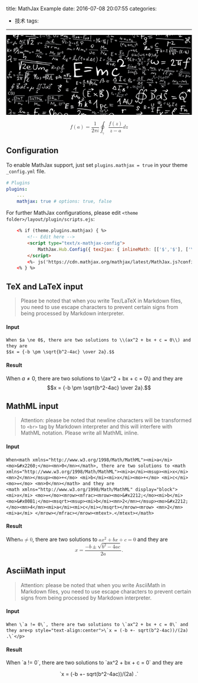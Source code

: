 title: MathJax Example
date: 2016-07-08 20:07:55
categories:
- 技术
tags:
---
![](gallery/math.jpg "")

<math xmlns="http://www.w3.org/1998/Math/MathML" display="block"><mrow><mi>f</mi><mrow><mo>(</mo><mi>a</mi><mo>)</mo></mrow></mrow><mo>=</mo><mrow><mfrac><mn>1</mn><mrow><mn>2</mn><mi>&#x3C0;</mi><mi>i</mi></mrow></mfrac><msub><mo>&#x222E;</mo><mrow><mi>&#x3B3;</mi></mrow></msub><mfrac><mrow><mi>f</mi><mo>(</mo><mi>z</mi><mo>)</mo></mrow><mrow><mi>z</mi><mo>&#x2212;</mo><mi>a</mi></mrow></mfrac><mi>d</mi><mi>z</mi></mrow></math>

## Configuration

To enable MathJax support, just set `plugins.mathjax = true` in your theme `_config.yml` file.

```yml
# Plugins
plugins:
    ...
    mathjax: true # options: true, false
```
<!-- more -->
For further MathJax configurations, please edit `<theme folder>/layout/plugin/scripts.ejs`:
```html
    <% if (theme.plugins.mathjax) { %>
        <!-- Edit here -->
        <script type="text/x-mathjax-config">
            MathJax.Hub.Config({ tex2jax: { inlineMath: [['$','$'], ['\\(','\\)']] } });
        </script>
        <%- js('https://cdn.mathjax.org/mathjax/latest/MathJax.js?config=TeX-MML-AM_CHTML') %>
    <% } %>
```

## TeX and LaTeX input
> Please be noted that when you write Tex/LaTeX in Markdown files, you need to use escape characters to prevent certain signs from being processed by Markdown interpreter.

#### Input
```
When $a \ne 0$, there are two solutions to \\(ax^2 + bx + c = 0\\) and they are
$$x = {-b \pm \sqrt{b^2-4ac} \over 2a}.$$
```

#### Result
When $a \ne 0$, there are two solutions to \\(ax^2 + bx + c = 0\\) and they are
$$x = {-b \pm \sqrt{b^2-4ac} \over 2a}.$$

## MathML input
> Attention: please be noted that newline characters will be transformed to `<br>` tag by Markdown interpreter and this will interfere with MathML notation. Please write all MathML inline.

#### Input
```
When<math xmlns="http://www.w3.org/1998/Math/MathML"><mi>a</mi><mo>&#x2260;</mo><mn>0</mn></math>, there are two solutions to <math xmlns="http://www.w3.org/1998/Math/MathML"><mi>a</mi><msup><mi>x</mi><mn>2</mn></msup><mo>+</mo> <mi>b</mi><mi>x</mi><mo>+</mo> <mi>c</mi> <mo>=</mo> <mn>0</mn></math> and they are
<math xmlns="http://www.w3.org/1998/Math/MathML" display="block"><mi>x</mi> <mo>=</mo><mrow><mfrac><mrow><mo>&#x2212;</mo><mi>b</mi><mo>&#x00B1;</mo><msqrt><msup><mi>b</mi><mn>2</mn></msup><mo>&#x2212;</mo><mn>4</mn><mi>a</mi><mi>c</mi></msqrt></mrow><mrow> <mn>2</mn><mi>a</mi> </mrow></mfrac></mrow><mtext>.</mtext></math>
```

#### Result
When<math xmlns="http://www.w3.org/1998/Math/MathML"><mi>a</mi><mo>&#x2260;</mo><mn>0</mn></math>, there are two solutions to <math xmlns="http://www.w3.org/1998/Math/MathML"><mi>a</mi><msup><mi>x</mi><mn>2</mn></msup><mo>+</mo> <mi>b</mi><mi>x</mi><mo>+</mo> <mi>c</mi> <mo>=</mo> <mn>0</mn></math> and they are
<math xmlns="http://www.w3.org/1998/Math/MathML" display="block"><mi>x</mi> <mo>=</mo><mrow><mfrac><mrow><mo>&#x2212;</mo><mi>b</mi><mo>&#x00B1;</mo><msqrt><msup><mi>b</mi><mn>2</mn></msup><mo>&#x2212;</mo><mn>4</mn><mi>a</mi><mi>c</mi></msqrt></mrow><mrow> <mn>2</mn><mi>a</mi> </mrow></mfrac></mrow><mtext>.</mtext></math>

## AsciiMath input
> Attention: please be noted that when you write AsciiMath in Markdown files, you need to use escape characters to prevent certain signs from being processed by Markdown interpreter.

#### Input
```
When \`a != 0\`, there are two solutions to \`ax^2 + bx + c = 0\` and they are<p style="text-align:center">\`x = (-b +- sqrt(b^2-4ac))/(2a) .\`</p>
```

#### Result
When \`a != 0\`, there are two solutions to \`ax^2 + bx + c = 0\` and they are<p style="text-align:center">\`x = (-b +- sqrt(b^2-4ac))/(2a) .\`</p>